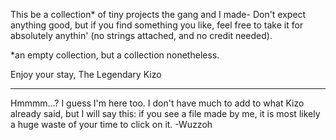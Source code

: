 This be a collection* of tiny projects the gang and I made-
Don't expect anything good, but if you find something you like, feel free to take it for absolutely anythin' (no strings attached, and no credit needed).

*an empty collection, but a collection nonetheless.

Enjoy your stay,
The Legendary Kizo

-----------------------------------------------------

Hmmmm...? I guess I'm here too. I don't have much to add to what Kizo already said, but I will say this: if you see a file made by me, it is most likely a huge waste of your time to click on it. -Wuzzoh
